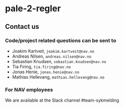 # pale-2-regler

## Contact us
### Code/project related questions can be sent to
* Joakim Kartveit, `joakim.kartveit@nav.no`
* Andreas Nilsen, `andreas.nilsen@nav.no`
* Sebastian Knudsen, `sebastian.knudsen@nav.no`
* Tia Firing, `tia.firing@nav.no`
* Jonas Henie, `jonas.henie@nav.no`
* Mathias Hellevang, `mathias.hellevang@nav.no`

### For NAV employees
We are available at the Slack channel #team-sykmelding
